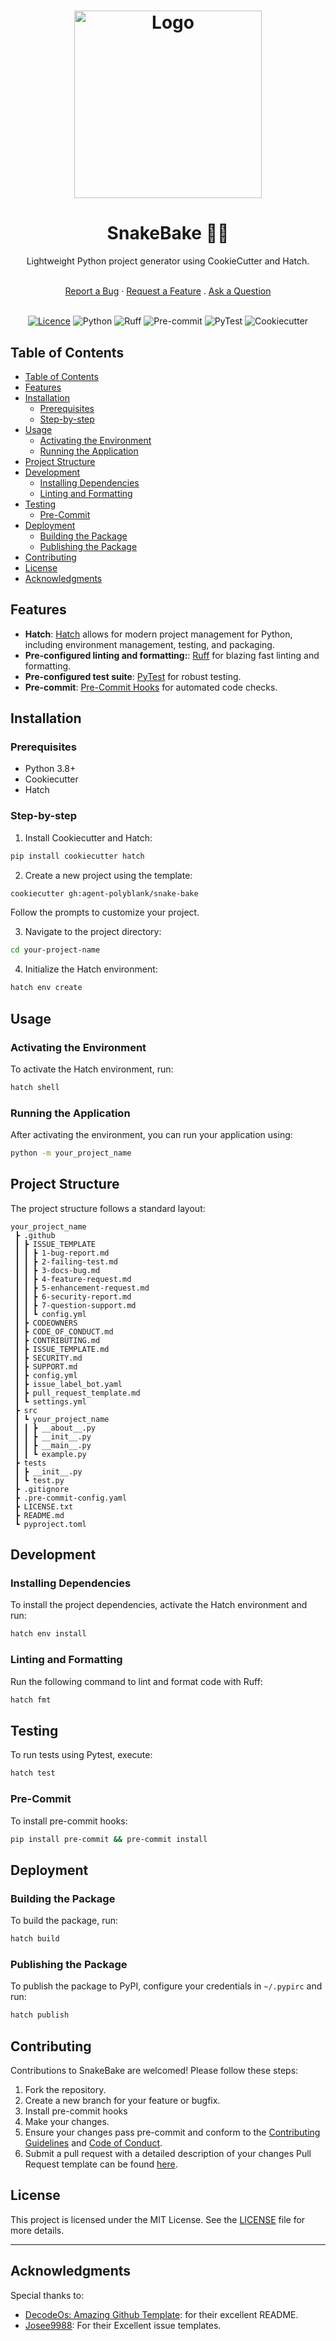<h1 align="center">
  <a href="https://github.com/agent-polyblank/snake-bake">
    <img src="./assets/logo.jpeg" alt="Logo" width="300" height="300">
  </a>
</h1>

<div align="center">
  <h1>SnakeBake 🐍🥧</h1>
  <p>Lightweight Python project generator using CookieCutter and Hatch.</p>
  <br />
  <a href="https://github.com/agent-polyblank/snake-bake/issues/new?assignees=&labels=bug&template=1-bug-report.md&title=bug%3A+">Report a Bug</a>
  ·
  <a href="https://github.com/agent-polyblank/snake-bake/issues/new?assignees=&labels=enhancement&template=4-feature-request.md&title=feat%3A+">Request a Feature</a>
  .
  <a href="https://github.com/agent-polyblank/snake-bake/discussions">Ask a Question</a>
<br />
</div>

<div align="center">

<br />

[![Licence](https://img.shields.io/github/license/Ileriayo/markdown-badges?style=for-the-badge)](./LICENSE)
![Python](https://img.shields.io/badge/python-3670A0?style=for-the-badge&logo=python&logoColor=ffdd54)
![Ruff](https://img.shields.io/badge/ruff-3670A0?style=for-the-badge&logo=ruff&logoColor=d7ff64)
![Pre-commit](https://img.shields.io/badge/pre--commit-3670A0?style=for-the-badge&logo=pre-commit&logoColor=fab040)
![PyTest](https://img.shields.io/badge/pytest-3670A0?style=for-the-badge&logo=pytest&logoColor=0a9edc)
![Cookiecutter](https://img.shields.io/badge/cookiecutter-3670A0?style=for-the-badge&logo=cookiecutter&logoColor=d4aa00)

</div>

## Table of Contents

- [Table of Contents](#table-of-contents)
- [Features](#features)
- [Installation](#installation)
  - [Prerequisites](#prerequisites)
  - [Step-by-step](#step-by-step)
- [Usage](#usage)
  - [Activating the Environment](#activating-the-environment)
  - [Running the Application](#running-the-application)
- [Project Structure](#project-structure)
- [Development](#development)
  - [Installing Dependencies](#installing-dependencies)
  - [Linting and Formatting](#linting-and-formatting)
- [Testing](#testing)
  - [Pre-Commit](#pre-commit)
- [Deployment](#deployment)
  - [Building the Package](#building-the-package)
  - [Publishing the Package](#publishing-the-package)
- [Contributing](#contributing)
- [License](#license)
- [Acknowledgments](#acknowledgments)

## Features

- **Hatch**: [Hatch](https://hatch.pypa.io/latest/) allows for modern project management for Python, including environment management, testing, and packaging.
- **Pre-configured linting and formatting:**: [Ruff](https://docs.astral.sh/ruff/) for blazing fast linting and formatting.
- **Pre-configured test suite**: [PyTest](https://docs.pytest.org/en/8.2.x/) for robust testing.
- **Pre-commit**: [Pre-Commit Hooks](https://pre-commit.com/) for automated code checks.

## Installation

### Prerequisites

- Python 3.8+
- Cookiecutter
- Hatch

### Step-by-step

1. Install Cookiecutter and Hatch:

```bash
pip install cookiecutter hatch
```

2. Create a new project using the template:

```bash
cookiecutter gh:agent-polyblank/snake-bake
```

Follow the prompts to customize your project.

3. Navigate to the project directory:

```bash
cd your-project-name
```

4. Initialize the Hatch environment:

```bash
hatch env create
```

## Usage

### Activating the Environment

To activate the Hatch environment, run:

```bash
hatch shell
```


### Running the Application

After activating the environment, you can run your application using:

```bash
python -m your_project_name
```

## Project Structure

The project structure follows a standard layout:

```
your_project_name
 ┣ .github
 ┃ ┣ ISSUE_TEMPLATE
 ┃ ┃ ┣ 1-bug-report.md
 ┃ ┃ ┣ 2-failing-test.md
 ┃ ┃ ┣ 3-docs-bug.md
 ┃ ┃ ┣ 4-feature-request.md
 ┃ ┃ ┣ 5-enhancement-request.md
 ┃ ┃ ┣ 6-security-report.md
 ┃ ┃ ┣ 7-question-support.md
 ┃ ┃ ┗ config.yml
 ┃ ┣ CODEOWNERS
 ┃ ┣ CODE_OF_CONDUCT.md
 ┃ ┣ CONTRIBUTING.md
 ┃ ┣ ISSUE_TEMPLATE.md
 ┃ ┣ SECURITY.md
 ┃ ┣ SUPPORT.md
 ┃ ┣ config.yml
 ┃ ┣ issue_label_bot.yaml
 ┃ ┣ pull_request_template.md
 ┃ ┗ settings.yml
 ┣ src
 ┃ ┗ your_project_name
 ┃ ┃ ┣ __about__.py
 ┃ ┃ ┣ __init__.py
 ┃ ┃ ┣ __main__.py
 ┃ ┃ ┗ example.py
 ┣ tests
 ┃ ┣ __init__.py
 ┃ ┗ test.py
 ┣ .gitignore
 ┣ .pre-commit-config.yaml
 ┣ LICENSE.txt
 ┣ README.md
 ┗ pyproject.toml
```

## Development

### Installing Dependencies

To install the project dependencies, activate the Hatch environment and run:

```bash
hatch env install
```

### Linting and Formatting

Run the following command to lint and format code with Ruff:

```bash
hatch fmt
```
## Testing

To run tests using Pytest, execute:

```bash
hatch test
```

### Pre-Commit

To install pre-commit hooks:

```bash
pip install pre-commit && pre-commit install
```

## Deployment

### Building the Package

To build the package, run:

```bash
hatch build
```

### Publishing the Package

To publish the package to PyPI, configure your credentials in `~/.pypirc` and run:

```bash
hatch publish
```

## Contributing

Contributions to SnakeBake are welcomed! Please follow these steps:

1. Fork the repository.
2. Create a new branch for your feature or bugfix.
3. Install pre-commit hooks
4. Make your changes.
5. Ensure your changes pass pre-commit and conform to the [Contributing Guidelines](./.github/CONTRIBUTING.md) and [Code of Conduct](./.github/CODE_OF_CONDUCT.md).
6. Submit a pull request with a detailed description of your changes Pull Request template can be found [here](./.github/pull_request_template.md).

## License

This project is licensed under the MIT License. See the [LICENSE](LICENSE) file for more details.

---


## Acknowledgments

Special thanks to:

* [DecodeOs: Amazing Github Template](https://github.com/dec0dOS/amazing-github-template): for their excellent README.
* [Josee9988](project-template): For their Excellent issue templates.
